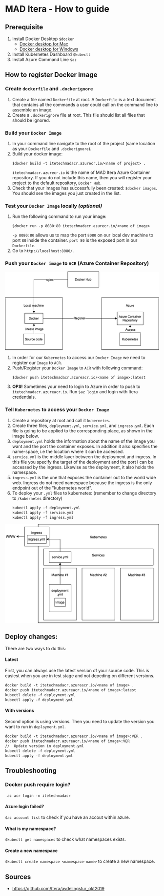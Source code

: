 # MAD Itera - How to guide

## Prerequisite

1. Install Docker Desktop `$docker`
    - [Docker desktop for Mac](https://hub.docker.com/editions/community/docker-ce-desktop-mac) 
    - [Docker desktop for Windows](https://hub.docker.com/editions/community/docker-ce-desktop-windows)
2. Install Kubernetes Dashboard `$kubectl`
3. Install Azure Command Line `$az`

## How to register Docker image

### Create `dockerfile` and `.dockerignore`

1. Create a file named `Dockerfile` at root. A `Dockerfile` is a text document that contains all the commands a user could call on the command line to assemble an image. 
2. Create a `.dockerignore` file at root. This file should list all files that should be ignored. 

### Build your `Docker Image`

1. In your command line navigate to the root of the project (same location as your `Dockerfile` and `.dockerignore`). 
2. Build your docker image: 
    ```
    $docker build -t itetechmadacr.azurecr.io/<name of project> .
    ```
    `itetechmadacr.azurecr.io` is the name of MAD Itera Azure Container repository. If you do not include this name, then you will register your project to the default repository, `Docker Hub`.
3. Check that your images has successfully been created: `$docker images`. You should see the images you just created in the list. 

### Test your `Docker Image` locally *(optional)*

1. Run the following command to run your image:
    ```
    $docker run -p 8080:80 itetechmadacr.azurecr.io/<name of image>
    ```
    `-p 8080:80` allows us to map the port `8080` on our local dev machine to port `80` inside the container. `port 80` is the exposed port in our `Dockerfile`.
2. Go to `http://localhost:8080/`.

### Push your `Docker image` to `ACR` (Azure Container Repository)

![Docker and Azure illustration](./Docker_Azure.png)

1. In order for our `Kubernetes` to access our `Docker Image` we need to register our `Image` to `ACR`. 
2. Push/Register your `Docker Image` to `ACR` with following command:
    ```
    $docker push itetechmadacr.azureacr.io/<name of image>:latest
    ```
3. **OPS!** Sometimes your need to login to Azure in order to push to `itetechmadacr.azureacr.io`. Run `$az login` and login with Itera credentials. 

### Tell `Kubernetes` to access your `Docker Image`

1. Create a repository at root and call it `kubernetes`.
2. Create three files, `deployment.yml`, `service.yml`, and `ingress.yml`. Each file is going to be applied to the corresponding place, as shown in the image below.
3. `deployment.yml` holds the information about the name of the image you want and the port the container exposes. In addition it also specifies the name-space, i.e the location where it can be accessed. 
4. `service.yml` is the middle layer between the deployment and ingress. In this file you specify the target of the deployment and the port i can be accessed by the ingress. Likewise as the deployment, it also holds the namespace. 
5. `ingress.yml` is the one that exposes the container out to the world wide web. Ingress do not need namespace because the ingress is the only endpoint out of the "kubernetes world". 
6. To deploy your `.yml` files to kubernetes: (remember to change directory to `/kubernetes` directory)
    ```
    kubectl apply -f deployment.yml
    kubectl apply -f service.yml
    kubectl apply -f ingress.yml
    ```
    
 ![Docker and Azure illustration](./Kubernetes.png)

## Deploy changes: 

There are two ways to do this: 

#### Latest
First, you can always use the latest version of your source code. This is easiest when you are in test stage and not depeding on different versions.
```
docker build -t itetechmadacr.azureacr.io/<name of image> .
docker push itetechmadacr.azureacr.io/<name of image>:latest
kubectl delete -f deployment.yml
kubectl apply -f deployment.yml
```
#### With versions
Second option is using versions. Then you need to update the version you want to run in `deployment.yml`. 
```
docker build -t itetechmadacr.azureacr.io/<name of image>:VER .
docker push itetechmadacr.azureacr.io/<name of image>:VER
//  Update version in deployment.yml
kubectl delete -f deployment.yml
kubectl apply -f deployment.yml
```

## Troubleshooting

### Docker push require login?
` az acr login -n itetechmadacr`

#### Azure login failed? 
`$az account list` to check if you have an accout within azure.

#### What is my namespace?
`$kubectl get namespaces` to check what namespaces exists.

#### Create a new namespace
`$kubectl create namespace <namespace-name>` to create a new namespace.

## Sources
- https://github.com/Itera/avdelingstur_okt2019